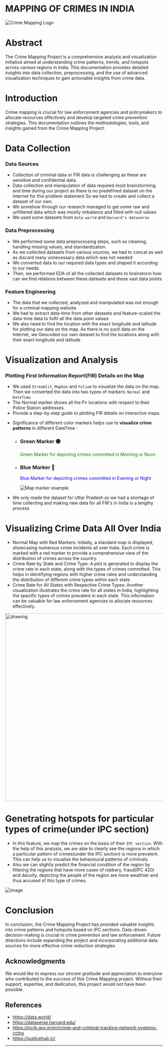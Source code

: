 # MAPPING OF CRIMES IN INDIA

![Crime Mapping Logo](https://github.com/PriyaSingh03/CrimeMapping/assets/107784525/74d9689f-0f6c-482d-b5c9-0dc830103dc5)

# Abstract

The Crime Mapping Project is a comprehensive analysis and visualization initiative aimed at understanding crime patterns, trends, and hotspots across various regions in India. This documentation provides detailed insights into data collection, preprocessing, and the use of advanced visualization techniques to gain actionable insights from crime data.

# Introduction

Crime mapping is crucial for law enforcement agencies and policymakers to allocate resources effectively and develop targeted crime prevention strategies. This documentation outlines the methodologies, tools, and insights gained from the Crime Mapping Project.

# Data Collection

### Data Sources

- Collection of criminal data or FIR data is challenging as these are sensitive and confidential data.
- Data collection and manipulation of data required most brainstorming and time during our project as there is no predefined dataset on the Internet for this problem statement So we had to create and collect a dataset of our own.
- We somehow through our research managed to get some raw and unfiltered data which was mostly imbalance and filled with null values
- We used some datasets from `data.world` and `Harvard's dataverse`

### Data Preprocessing

- We performed some data preprocessing steps, such as cleaning, handling missing values, and standardization.
- As we collected datasets from various sources, we had to concat as well as discard many unnecessary data which was not needed
- We converted data to our required data types and shaped it according to our needs.
- Then, we performed EDA of all the collected datasets to brainstorm how can we find relations between these datasets and these vast data points

### Feature Engineering

- The data that we collected, analyzed and manipulated was not enough for a criminal mapping website.
- We had to extract data-time from other datasets and feature-scaled the data-time data to fulfil all the data point values
- We also need to find the location with the exact longitude and latitude for plotting our data on the map. As there is no such data on the Internet, we Geocoded our own dataset to find the locations along with their exact longitude and latitude

# Visualization and Analysis

### Plotting First Information Report(FIR) Details on the Map

- We used `Streamlit`, `Mapbox` and `Folium` to visualize the data on the map. Then we converted the data into two types of markers: `Normal` and `DateTime`
- The Normal marker shows all the Fir locations with respect to their Police Station addresses.
- Provide a step-by-step guide to plotting FIR details on interactive maps.

* Significance of different color markers helps use to **visualize crime patterns** in different DateTime :

  - ### Green Marker &#x1F7E2;

    <span style="color: green;">Green Marker for depicting crimes committed in Morning or Noon</span>

  - ### Blue Marker &#x1F535;

    <span style="color: blue;">Blue Marker for depicting crimes committed in Evening or Night</span>

    ![Map marker example](https://github.com/PriyaSingh03/CrimeMapping/assets/107784525/ac66c238-c98f-4a83-b4d5-753acbcc3b25)

- We only made the dataset for Uttar Pradesh as we had a shortage of time collecting and making new data for all FIR's in India is a lengthy process

# Visualizing Crime Data All Over India

- Normal Map with Red Markers: Initially, a standard map is displayed, showcasing numerous crime incidents all over India. Each crime is marked with a red marker to provide a comprehensive view of the distribution of crimes across the country.
- Crime Rate by State and Crime Type: A plot is generated to display the crime rate in each state, along with the types of crimes committed. This helps in identifying regions with higher crime rates and understanding the distribution of different crime types within each state.
- Crime Rate for All States with Respective Crime Types: Another visualization illustrates the crime rate for all states in India, highlighting the specific types of crimes prevalent in each state. This information can be valuable for law enforcement agencies to allocate resources effectively.

 <img src="https://github.com/PriyaSingh03/CrimeMapping/assets/107784525/66adb212-9720-49dd-ab07-54527ec17935" alt="drawing" style="width:600px"/>

# Genetrating hotspots for particular types of crime(under IPC section)

- In this feature, we map the crimes on the basis of their `IPC section`. With the help of this analysis, we are able to clearly see the regions in which a particular pattern of crimes(under the IPC section) is more prevalent. This can help us to visualise the behavioural patterns of criminals.
- Also we can slightly predict the financial condition of the region by filtering the regions that have more cases of robbery, fraud(IPC 420) and dacoity, depicting the people of the region are more wealthier and thus accused of this type of crimes.

![image](https://github.com/PriyaSingh03/CrimeMapping/assets/107784525/09e2060f-de48-4201-a638-91cbfa210ee9)

# Conclusion

In conclusion, the Crime Mapping Project has provided valuable insights into crime patterns and hotspots based on IPC sections. Data-driven decision-making is crucial in crime prevention and law enforcement. Future directions include expanding the project and incorporating additional data sources for more effective crime reduction strategies

## Acknowledgments

We would like to express our sincere gratitude and appreciation to everyone who contributed to the success of this Crime Mapping project. Without their support, expertise, and dedication, this project would not have been possible.

## References

- https://data.world/
- https://dataverse.harvard.edu/
- https://ncrb.gov.in/en/crime-and-criminal-tracking-network-systems-cctns
- https://justicehub.in/

---
